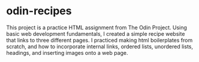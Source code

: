 # odin-recipes

This project is a practice HTML assignment from The Odin Project. Using basic web development fundamentals, I created a simple recipe website that links to three different pages. I practiced making html boilerplates from scratch, and how to incorporate internal links, ordered lists, unordered lists, headings, and inserting images onto a web page. 